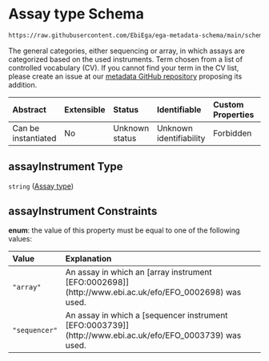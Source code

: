 # Assay type Schema

```txt
https://raw.githubusercontent.com/EbiEga/ega-metadata-schema/main/schemas/EGA.assay.json#/properties/assayTypeSpecifications/properties/assayInstrument
```

The general categories, either sequencing or array, in which assays are categorized based on the used instruments. Term chosen from a list of controlled vocabulary (CV). If you cannot find your term in the CV list, please create an issue at our [metadata GitHub repository](https://github.com/EbiEga/ega-metadata-schema/issues/new/choose) proposing its addition.

| Abstract            | Extensible | Status         | Identifiable            | Custom Properties | Additional Properties | Access Restrictions | Defined In                                                                 |
| :------------------ | :--------- | :------------- | :---------------------- | :---------------- | :-------------------- | :------------------ | :------------------------------------------------------------------------- |
| Can be instantiated | No         | Unknown status | Unknown identifiability | Forbidden         | Allowed               | none                | [EGA.assay.json\*](../../../schemas/EGA.assay.json "open original schema") |

## assayInstrument Type

`string` ([Assay type](ega-3-properties-assay-type-specifications-properties-assay-type.md))

## assayInstrument Constraints

**enum**: the value of this property must be equal to one of the following values:

| Value         | Explanation                                                                                                    |
| :------------ | :------------------------------------------------------------------------------------------------------------- |
| `"array"`     | An assay in which an \[array instrument \[EFO:0002698]]\(http\://www\.ebi.ac.uk/efo/EFO\_0002698) was used.    |
| `"sequencer"` | An assay in which a \[sequencer instrument \[EFO:0003739]]\(http\://www\.ebi.ac.uk/efo/EFO\_0003739) was used. |
